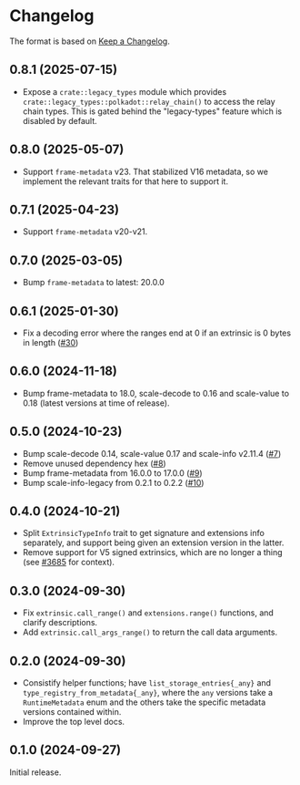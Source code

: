 # Changelog

The format is based on [Keep a Changelog].

[Keep a Changelog]: http://keepachangelog.com/en/1.0.0/

## 0.8.1 (2025-07-15)

- Expose a `crate::legacy_types` module which provides `crate::legacy_types::polkadot::relay_chain()` to access the relay chain types. This is gated behind the "legacy-types" feature which is disabled by default.

## 0.8.0 (2025-05-07)

- Support `frame-metadata` v23. That stabilized V16 metadata, so we implement the relevant traits for that here to support it.

## 0.7.1 (2025-04-23)

- Support `frame-metadata` v20-v21.

## 0.7.0 (2025-03-05)

- Bump `frame-metadata` to latest: 20.0.0

## 0.6.1 (2025-01-30)

- Fix a decoding error where the ranges end at 0 if an extrinsic is 0 bytes in length ([#30](https://github.com/paritytech/frame-decode/pull/30))

## 0.6.0 (2024-11-18)

- Bump frame-metadata to 18.0, scale-decode to 0.16 and scale-value to 0.18 (latest versions at time of release).

## 0.5.0 (2024-10-23)

- Bump scale-decode 0.14, scale-value 0.17 and scale-info v2.11.4 ([#7](https://github.com/paritytech/frame-decode/pull/7))
- Remove unused dependency hex ([#8](https://github.com/paritytech/frame-decode/pull/8))
- Bump frame-metadata from 16.0.0 to 17.0.0 ([#9](https://github.com/paritytech/frame-decode/pull/8))
- Bump scale-info-legacy from 0.2.1 to 0.2.2 ([#10](https://github.com/paritytech/frame-decode/pull/10))

## 0.4.0 (2024-10-21)

- Split `ExtrinsicTypeInfo` trait to get signature and extensions info separately, and support being given an extension version in the latter.
- Remove support for V5 signed extrinsics, which are no longer a thing (see [#3685](https://github.com/paritytech/polkadot-sdk/pull/3685) for context).

## 0.3.0 (2024-09-30)

- Fix `extrinsic.call_range()` and `extensions.range()` functions, and clarify descriptions. 
- Add `extrinsic.call_args_range()` to return the call data arguments.

## 0.2.0 (2024-09-30)

- Consistify helper functions; have `list_storage_entries{_any}` and `type_registry_from_metadata{_any}`, where
  the `any` versions take a `RuntimeMetadata` enum and the others take the specific metadata versions contained within.
- Improve the top level docs.

## 0.1.0 (2024-09-27)

Initial release.